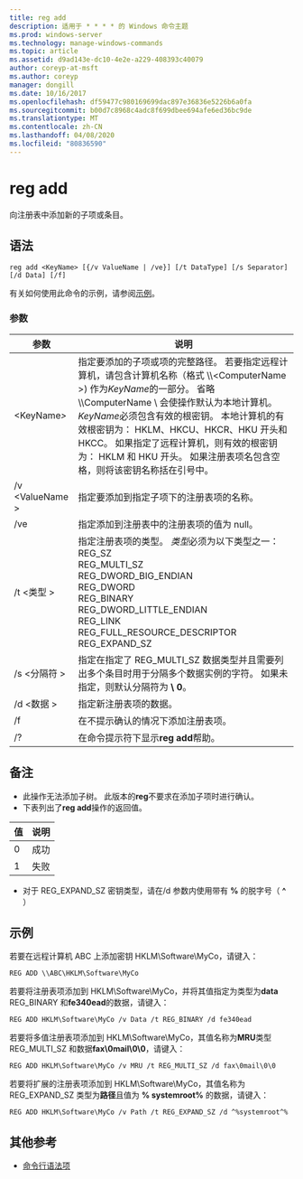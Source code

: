 ```yaml
---
title: reg add
description: 适用于 * * * * 的 Windows 命令主题
ms.prod: windows-server
ms.technology: manage-windows-commands
ms.topic: article
ms.assetid: d9ad143e-dc10-4e2e-a229-408393c40079
author: coreyp-at-msft
ms.author: coreyp
manager: dongill
ms.date: 10/16/2017
ms.openlocfilehash: df59477c980169699dac897e36836e5226b6a0fa
ms.sourcegitcommit: b00d7c8968c4adc8f699dbee694afe6ed36bc9de
ms.translationtype: MT
ms.contentlocale: zh-CN
ms.lasthandoff: 04/08/2020
ms.locfileid: "80836590"
---
```

# <a name="reg-add"></a>reg add


向注册表中添加新的子项或条目。

## <a name="syntax"></a>语法

```
reg add <KeyName> [{/v ValueName | /ve}] [/t DataType] [/s Separator] [/d Data] [/f]
```
有关如何使用此命令的示例，请参阅[示例](#BKMK_examples)。

### <a name="parameters"></a>参数

|      参数      |                                                                                                                                                                                                                                                                   说明                                                                                                                                                                                                                                                                   |
|---------------------|-------------------------------------------------------------------------------------------------------------------------------------------------------------------------------------------------------------------------------------------------------------------------------------------------------------------------------------------------------------------------------------------------------------------------------------------------------------------------------------------------------------------------------------------------|
| \<KeyName<em>></em> | 指定要添加的子项或项的完整路径。 若要指定远程计算机，请包含计算机名称（格式 \\\\\<ComputerName >\) 作为*KeyName*的一部分。 省略 \\\\ComputerName \ 会使操作默认为本地计算机。 *KeyName*必须包含有效的根密钥。 本地计算机的有效根密钥为： HKLM、HKCU、HKCR、HKU 开头和 HKCC。 如果指定了远程计算机，则有效的根密钥为： HKLM 和 HKU 开头。 如果注册表项名包含空格，则将该密钥名称括在引号中。 |
|   /v \<ValueName >   |                                                                                                                                                                                                                                指定要添加到指定子项下的注册表项的名称。                                                                                                                                                                                                                                 |
|         /ve         |                                                                                                                                                                                                                                指定添加到注册表中的注册表项的值为 null。                                                                                                                                                                                                                                |
|     /t \<类型 >      |                                                                                                                                          指定注册表项的类型。 *类型*必须为以下类型之一：</br>REG_SZ</br>REG_MULTI_SZ</br>REG_DWORD_BIG_ENDIAN</br>REG_DWORD</br>REG_BINARY</br>REG_DWORD_LITTLE_ENDIAN</br>REG_LINK</br>REG_FULL_RESOURCE_DESCRIPTOR</br>REG_EXPAND_SZ                                                                                                                                          |
|   /s \<分隔符 >   |                                                                                                                                                              指定在指定了 REG_MULTI_SZ 数据类型并且需要列出多个条目时用于分隔多个数据实例的字符。 如果未指定，则默认分隔符为 **\ 0**。                                                                                                                                                              |
|     /d \<数据 >      |                                                                                                                                                                                                                                                 指定新注册表项的数据。                                                                                                                                                                                                                                                  |
|         /f          |                                                                                                                                                                                                                                           在不提示确认的情况下添加注册表项。                                                                                                                                                                                                                                           |
|         /?          |                                                                                                                                                                                                                                              在命令提示符下显示**reg add**帮助。                                                                                                                                                                                                                                               |

## <a name="remarks"></a>备注

-   此操作无法添加子树。 此版本的**reg**不要求在添加子项时进行确认。
-   下表列出了**reg add**操作的返回值。

| 值 | 说明 |
|-------|-------------|
|   0   |   成功   |
|   1   |   失败   |

-   对于 REG_EXPAND_SZ 密钥类型，请在/d 参数内使用带有 **%** 的脱字号（ **^** ）

## <a name="examples"></a><a name=BKMK_examples></a>示例

若要在远程计算机 ABC 上添加密钥 HKLM\Software\MyCo，请键入：
```
REG ADD \\ABC\HKLM\Software\MyCo
```
若要将注册表项添加到 HKLM\Software\MyCo，并将其值指定为类型为**data** REG_BINARY 和**fe340ead**的数据，请键入：
```
REG ADD HKLM\Software\MyCo /v Data /t REG_BINARY /d fe340ead
```
若要将多值注册表项添加到 HKLM\Software\MyCo，其值名称为**MRU**类型 REG_MULTI_SZ 和数据**fax\0mail\0\0**，请键入：
```
REG ADD HKLM\Software\MyCo /v MRU /t REG_MULTI_SZ /d fax\0mail\0\0
```
若要将扩展的注册表项添加到 HKLM\Software\MyCo，其值名称为 REG_EXPAND_SZ 类型为**路径**且值为 **% systemroot%** 的数据，请键入：
```
REG ADD HKLM\Software\MyCo /v Path /t REG_EXPAND_SZ /d ^%systemroot^%
```

## <a name="additional-references"></a>其他参考

- [命令行语法项](command-line-syntax-key.md)
